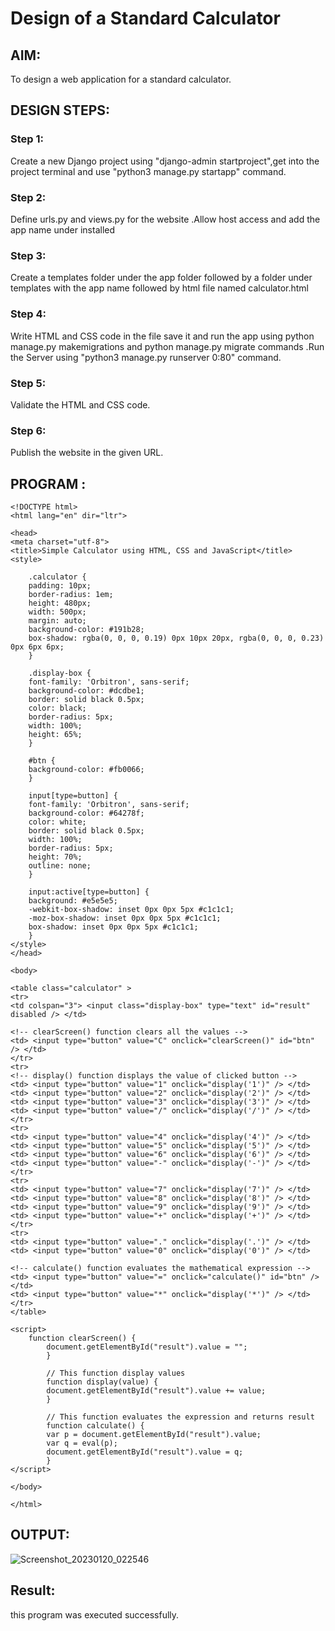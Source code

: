 # Design of a Standard Calculator

## AIM:

To design a web application for a standard calculator.

## DESIGN STEPS:

### Step 1:
Create a new Django project using  "django-admin startproject",get into the project terminal  and use "python3 manage.py startapp" command.

### Step 2:
Define  urls.py and views.py for the website .Allow host access and add the app name under installed 

### Step 3:
Create a templates folder under the app folder followed by a folder under templates with the app name followed by html file named calculator.html

### Step 4:
Write HTML and CSS code in the file save it and run the app using python manage.py makemigrations and python manage.py migrate commands .Run the Server using "python3 manage.py runserver 0:80" command.

### Step 5:
 Validate the HTML and CSS code.
### Step 6:
Publish the website in the given URL.

## PROGRAM :
```
<!DOCTYPE html>
<html lang="en" dir="ltr">

<head>
<meta charset="utf-8">
<title>Simple Calculator using HTML, CSS and JavaScript</title>
<style>

    .calculator {
    padding: 10px;
    border-radius: 1em;
    height: 480px;
    width: 500px;
    margin: auto;
    background-color: #191b28;
    box-shadow: rgba(0, 0, 0, 0.19) 0px 10px 20px, rgba(0, 0, 0, 0.23) 0px 6px 6px;
    }
    
    .display-box {
    font-family: 'Orbitron', sans-serif;
    background-color: #dcdbe1;
    border: solid black 0.5px;
    color: black;
    border-radius: 5px;
    width: 100%;
    height: 65%;
    }
    
    #btn {
    background-color: #fb0066;
    }
    
    input[type=button] {
    font-family: 'Orbitron', sans-serif;
    background-color: #64278f;
    color: white;
    border: solid black 0.5px;
    width: 100%;
    border-radius: 5px;
    height: 70%;
    outline: none;
    }
    
    input:active[type=button] {
    background: #e5e5e5;
    -webkit-box-shadow: inset 0px 0px 5px #c1c1c1;
    -moz-box-shadow: inset 0px 0px 5px #c1c1c1;
    box-shadow: inset 0px 0px 5px #c1c1c1;
    }
</style>
</head>

<body>

<table class="calculator" >
<tr>
<td colspan="3"> <input class="display-box" type="text" id="result" disabled /> </td>

<!-- clearScreen() function clears all the values -->
<td> <input type="button" value="C" onclick="clearScreen()" id="btn" /> </td>
</tr>
<tr>
<!-- display() function displays the value of clicked button -->
<td> <input type="button" value="1" onclick="display('1')" /> </td>
<td> <input type="button" value="2" onclick="display('2')" /> </td>
<td> <input type="button" value="3" onclick="display('3')" /> </td>
<td> <input type="button" value="/" onclick="display('/')" /> </td>
</tr>
<tr>
<td> <input type="button" value="4" onclick="display('4')" /> </td>
<td> <input type="button" value="5" onclick="display('5')" /> </td>
<td> <input type="button" value="6" onclick="display('6')" /> </td>
<td> <input type="button" value="-" onclick="display('-')" /> </td>
</tr>
<tr>
<td> <input type="button" value="7" onclick="display('7')" /> </td>
<td> <input type="button" value="8" onclick="display('8')" /> </td>
<td> <input type="button" value="9" onclick="display('9')" /> </td>
<td> <input type="button" value="+" onclick="display('+')" /> </td>
</tr>
<tr>
<td> <input type="button" value="." onclick="display('.')" /> </td>
<td> <input type="button" value="0" onclick="display('0')" /> </td>

<!-- calculate() function evaluates the mathematical expression -->
<td> <input type="button" value="=" onclick="calculate()" id="btn" /> </td>
<td> <input type="button" value="*" onclick="display('*')" /> </td>
</tr>
</table>

<script>
    function clearScreen() {
        document.getElementById("result").value = "";
        }
        
        // This function display values
        function display(value) {
        document.getElementById("result").value += value;
        }
        
        // This function evaluates the expression and returns result
        function calculate() {
        var p = document.getElementById("result").value;
        var q = eval(p);
        document.getElementById("result").value = q;
        }
</script>

</body>

</html>
```


## OUTPUT:
![Screenshot_20230120_022546](https://user-images.githubusercontent.com/119830477/213655249-7a4f37a6-76c2-4f9f-8bc1-e3bde896c25f.png)


## Result:
this program was executed successfully.

